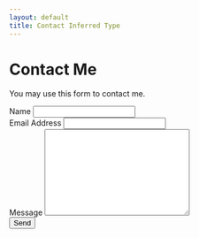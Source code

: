 ```yaml
---
layout: default
title: Contact Inferred Type
---
```


<div id="contact">
  <h1 class="pageTitle">Contact Me</h1>
  <div class="contactContent">
    <p class="intro">You may use this form to contact me.</p>
  </div>
  <form method="post" action="http://formspree.io/janne.pelkonen@gmail.com">
    <label for="name">Name</label>    
    <input type="text" id="name" name="name" class="full-width"><br>
    <label for="email">Email Address</label>
    <input type="email" id="email" name="_replyto" class="full-width"><br>
    <label for="message">Message</label>
    <textarea name="message" id="message" cols="30" rows="10" class="full-width"></textarea><br>
    <input type="submit" value="Send" class="button">
  </form>
</div>
